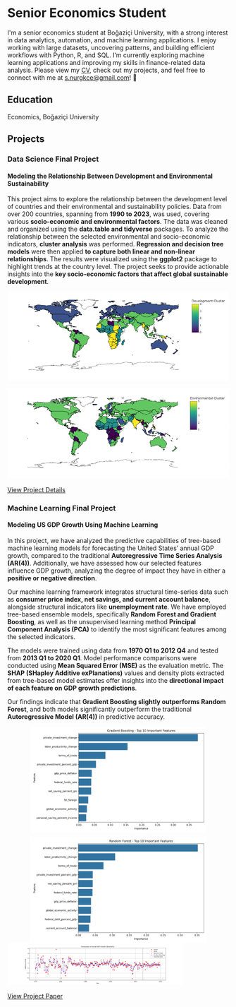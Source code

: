 # Senior Economics Student 
I'm a senior economics student at Boğaziçi University, with a strong interest in data analytics, automation, and machine learning applications. I enjoy working with large datasets, uncovering patterns, and building efficient workflows with Python, R, and SQL. I’m currently exploring machine learning applications and improving my skills in finance-related data analysis. Please view my [CV](https://drive.google.com/file/d/1JUE2VNnbzI-5QYHhC7LATKQP0N-28b1q/view?usp=sharing), check out my projects, and feel free to connect with me at [s.nurgkce@gmail.com](mailto:s.nurgkce@gmail.com)! 🚀

## Education
Economics, Boğaziçi University

## Projects

### Data Science Final Project
#### Modeling the Relationship Between Development and Environmental Sustainability
This project aims to explore the relationship between the development level of countries and their environmental and sustainability policies. Data from over 200 countries, spanning from **1990 to 2023**, was used, covering various **socio-economic and environmental factors**. The data was cleaned and organized using the **data.table and tidyverse** packages. To analyze the relationship between the selected environmental and socio-economic indicators, **cluster analysis** was performed. **Regression and decision tree models** were then applied **to capture both linear and non-linear relationships**. The results were visualized using the **ggplot2** package to highlight trends at the country level. The project seeks to provide actionable insights into the **key socio-economic factors that affect global sustainable development**.

![Project Diagram 1](images/DS/secondCluster.png)

![Project Diagram 2](images/DS/thirdCluster.png)

[View Project Details](project-details.md)

### Machine Learning Final Project
#### Modeling US GDP Growth Using Machine Learning  

In this project, we have analyzed the predictive capabilities of tree-based machine learning models for forecasting the United States’ annual GDP growth, compared to the traditional **Autoregressive Time Series Analysis (AR(4))**. Additionally, we have assessed how our selected features influence GDP growth, analyzing the degree of impact they have in either a **positive or negative direction**.  

Our machine learning framework integrates structural time-series data such as **consumer price index, net savings, and current account balance**, alongside structural indicators like **unemployment rate**. We have employed tree-based ensemble models, specifically **Random Forest and Gradient Boosting**, as well as the unsupervised learning method **Principal Component Analysis (PCA)** to identify the most significant features among the selected indicators.  

The models were trained using data from **1970 Q1 to 2012 Q4** and tested from **2013 Q1 to 2020 Q1**. Model performance comparisons were conducted using **Mean Squared Error (MSE)** as the evaluation metric. The **SHAP (SHapley Additive exPlanations)** values and density plots extracted from tree-based model estimates offer insights into the **directional impact of each feature on GDP growth predictions**.  

Our findings indicate that **Gradient Boosting slightly outperforms Random Forest**, and both models significantly outperform the traditional **Autoregressive Model (AR(4))** in predictive accuracy.  

<style>
  .img-container {
    display: flex; /* Yan yana hizalama */
    justify-content: center;
    gap: 10px; /* İki resim arasındaki boşluk */
    flex-wrap: wrap; /* Küçük ekranlarda resimlerin taşmasını önler */
  }
  .img-popup {
    cursor: pointer;
    transition: 0.3s;
    width: 45%; /* Geniş ekranlarda %45 genişlik */
    max-width: 400px; /* Çok büyük ekranlarda bile en fazla 400px olacak */
    height: auto;
  }
  .img-popup:hover {
    opacity: 0.7;
  }
  .popup-container {
    display: none;
    position: fixed;
    z-index: 999;
    padding-top: 50px;
    left: 0;
    top: 0;
    width: 100%;
    height: 100%;
    background-color: rgba(0,0,0,0.8);
  }
  .popup-content {
    margin: auto;
    display: block;
    max-width: 90%;
    max-height: 90%;
  }

  /* Küçük ekranlar için */
  @media (max-width: 768px) {
    .img-container {
      flex-direction: column; /* Küçük ekranlarda resimleri alt alta koy */
      align-items: center;
    }
    .img-popup {
      width: 80%; /* Küçük ekranlarda genişliği artır */
    }
  }
</style>

<div class="img-container">
  <img src="images/ML/Gradient Boosting_feature_importance.png" class="img-popup" onclick="showPopup(this.src)">
  <img src="images/ML/Random Forest_feature_importance.png" class="img-popup" onclick="showPopup(this.src)">
</div>

<div id="popup" class="popup-container" onclick="hidePopup()">
  <img id="popup-img" class="popup-content">
</div>

<script>
  function showPopup(src) {
    document.getElementById("popup").style.display = "block";
    document.getElementById("popup-img").src = src;
  }
  function hidePopup() {
    document.getElementById("popup").style.display = "none";
  }
</script>



<style>
  .img-popup {
    cursor: pointer;
    transition: 0.3s;
    width: 800px;
  }
  .img-popup:hover {
    opacity: 0.7;
  }
  .popup-container {
    display: none;
    position: fixed;
    z-index: 999;
    padding-top: 50px;
    left: 0;
    top: 0;
    width: 100%;
    height: 100%;
    background-color: rgba(0,0,0,0.8);
  }
  .popup-content {
    margin: auto;
    display: block;
    max-width: 90%;
    max-height: 90%;
  }
</style>

<img src="images/ML/forecasted_vs_actual_multiple.png" class="img-popup" width="300" onclick="showPopup(this.src)">
<div id="popup" class="popup-container" onclick="hidePopup()">
  <img id="popup-img" class="popup-content">
</div>

<script>
  function showPopup(src) {
    document.getElementById("popup").style.display = "block";
    document.getElementById("popup-img").src = src;
  }
  function hidePopup() {
    document.getElementById("popup").style.display = "none";
  }
</script>


[View Project Paper](https://drive.google.com/file/d/1decAKDOtMaB4cRprLFqndsPNoqnHslRR/view?usp=sharing)
